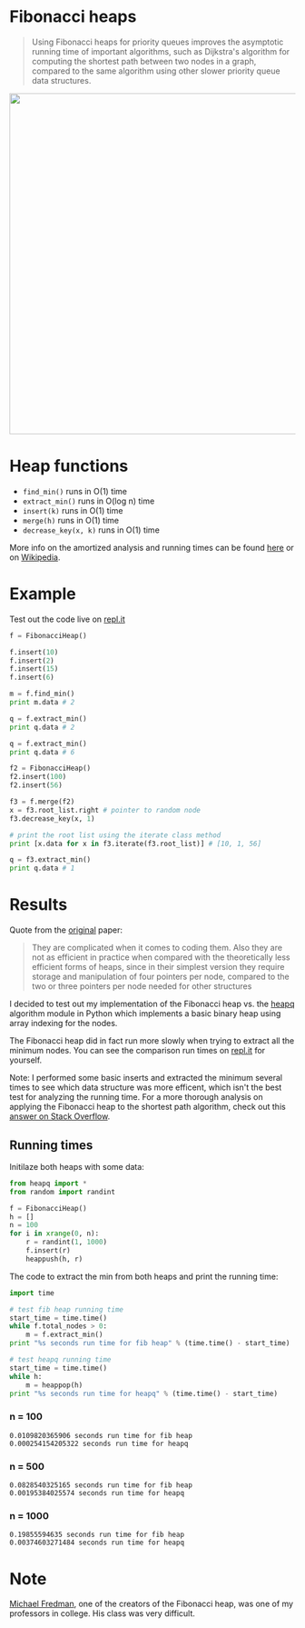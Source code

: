 # Fibonacci heaps

> Using Fibonacci heaps for priority queues improves the asymptotic running time of important algorithms, such as Dijkstra's algorithm for computing the shortest path between two nodes in a graph, compared to the same algorithm using other slower priority queue data structures.

<img src="http://i.imgur.com/069fuCV.png" width="600">

# Heap functions
- `find_min()` runs in O(1) time
- `extract_min()` runs in O(log n) time
- `insert(k)` runs in O(1) time
- `merge(h)` runs in O(1) time
- `decrease_key(x, k)` runs in O(1) time

More info on the amortized analysis and running times can be found [here](http://bit.ly/1ow1Clm) or on [Wikipedia](https://en.wikipedia.org/wiki/Fibonacci_heap#Summary_of_running_times).

# Example

Test out the code live on [repl.it](https://repl.it/Bouq/13)

```python
f = FibonacciHeap()

f.insert(10)
f.insert(2)
f.insert(15)
f.insert(6)

m = f.find_min()
print m.data # 2

q = f.extract_min()
print q.data # 2

q = f.extract_min()
print q.data # 6

f2 = FibonacciHeap()
f2.insert(100)
f2.insert(56)

f3 = f.merge(f2)
x = f3.root_list.right # pointer to random node
f3.decrease_key(x, 1)

# print the root list using the iterate class method
print [x.data for x in f3.iterate(f3.root_list)] # [10, 1, 56]

q = f3.extract_min()
print q.data # 1
```

# Results
Quote from the [original](http://www.cs.cmu.edu/~sleator/papers/pairing-heaps.pdf) paper:
> They are complicated when it comes to coding them. Also they are not as efficient in practice when compared with the theoretically less efficient forms of heaps, since in their simplest version they require storage and manipulation of four pointers per node, compared to the two or three pointers per node needed for other structures

I decided to test out my implementation of the Fibonacci heap vs. the [heapq](https://docs.python.org/2/library/heapq.html) algorithm module in Python which implements a basic binary heap using array indexing for the nodes. 

The Fibonacci heap did in fact run more slowly when trying to extract all the minimum nodes. You can see the comparison run times on [repl.it](https://repl.it/BouR/13) for yourself. 

Note: I performed some basic inserts and extracted the minimum several times to see which data structure was more efficent, which isn't the best test for analyzing the running time. For a more thorough analysis on applying the Fibonacci heap to the shortest path algorithm, check out this [answer on Stack Overflow](https://stackoverflow.com/questions/504823/has-anyone-actually-implemented-a-fibonacci-heap-efficiently/508221#508221).

## Running times
Initilaze both heaps with some data:
````python
from heapq import *
from random import randint

f = FibonacciHeap()
h = []
n = 100
for i in xrange(0, n):
    r = randint(1, 1000)
    f.insert(r)
    heappush(h, r)
````

The code to extract the min from both heaps and print the running time:
````python
import time

# test fib heap running time 
start_time = time.time()
while f.total_nodes > 0:
    m = f.extract_min()
print "%s seconds run time for fib heap" % (time.time() - start_time)

# test heapq running time 
start_time = time.time()
while h:
    m = heappop(h)
print "%s seconds run time for heapq" % (time.time() - start_time)
````

### n = 100
````
0.0109820365906 seconds run time for fib heap
0.000254154205322 seconds run time for heapq
````

### n = 500
````
0.0828540325165 seconds run time for fib heap
0.00195384025574 seconds run time for heapq
````

### n = 1000
````
0.19855594635 seconds run time for fib heap
0.00374603271484 seconds run time for heapq
````

# Note
[Michael Fredman](https://en.wikipedia.org/wiki/Michael_Fredman), one of the creators of the Fibonacci heap, was one of my professors in college. His class was very difficult.
